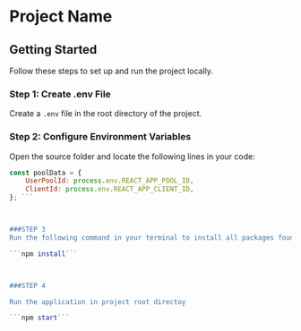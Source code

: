 # Project Name

## Getting Started

Follow these steps to set up and run the project locally.

### Step 1: Create .env File

Create a `.env` file in the root directory of the project.

### Step 2: Configure Environment Variables

Open the source folder and locate the following lines in your code:

```javascript
const poolData = {
    UserPoolId: process.env.REACT_APP_POOL_ID,
    ClientId: process.env.REACT_APP_CLIENT_ID,
}; ```



###STEP 3
Run the following command in your terminal to install all packages found in package.json

```npm install```



###STEP 4

Run the application in project root directoy

```npm start```

